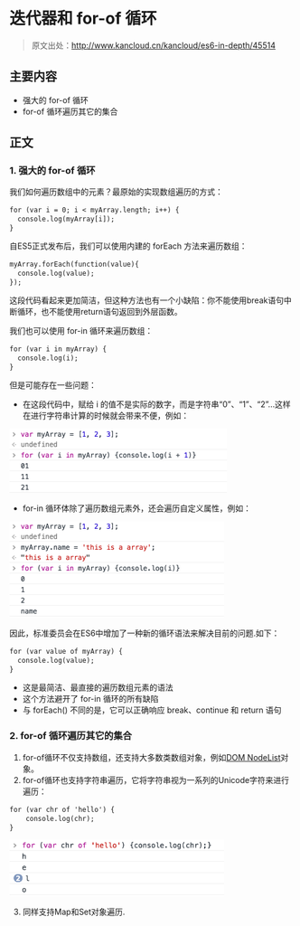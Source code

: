 
# 迭代器和 for-of 循环 #
> 原文出处：http://www.kancloud.cn/kancloud/es6-in-depth/45514

## 主要内容 ##
+ <a href="#for-of" style="text-decoration:none">强大的 for-of 循环</a>  
+ <a href="#others" style="text-decoration:none">for-of 循环遍历其它的集合</a>

## 正文 ##
### 1. 强大的 for-of 循环 <a name="for-of"/>

我们如何遍历数组中的元素？最原始的实现数组遍历的方式：  

	for (var i = 0; i < myArray.length; i++) {
	  console.log(myArray[i]);
	}

自ES5正式发布后，我们可以使用内建的 forEach 方法来遍历数组：  

	myArray.forEach(function(value){
	  console.log(value);
	});

这段代码看起来更加简洁，但这种方法也有一个小缺陷：你不能使用break语句中断循环，也不能使用return语句返回到外层函数。  

我们也可以使用 for-in 循环来遍历数组：  

	for (var i in myArray) {
	  console.log(i);
	}

但是可能存在一些问题：  
+ 在这段代码中，赋给 i 的值不是实际的数字，而是字符串“0”、“1”、“2”...这样在进行字符串计算的时候就会带来不便，例如：

<img src="images/example1.png" width = "385" height = "113" alt="example1"/>

+ for-in 循环体除了遍历数组元素外，还会遍历自定义属性，例如：

<img src="images/example2.png" width = "380" height = "170" alt="example2"/>

因此，标准委员会在ES6中增加了一种新的循环语法来解决目前的问题.如下：  

	for (var value of myArray) {
	  console.log(value);
	}

+ 这是最简洁、最直接的遍历数组元素的语法
+ 这个方法避开了 for-in 循环的所有缺陷
+ 与 forEach() 不同的是，它可以正确响应 break、continue 和 return 语句

### 2. for-of 循环遍历其它的集合<a name="others"/> ###
1) for-of循环不仅支持数组，还支持大多数类数组对象，例如[DOM NodeList](https://developer.mozilla.org/en-US/docs/Web/API/NodeList)对象。  
2) for-of循环也支持字符串遍历，它将字符串视为一系列的Unicode字符来进行遍历：  
```
for (var chr of 'hello') {
	console.log(chr);
}
```

<img src="images/example3.png" width = "380" height = "100" alt="example3"/>

3) 同样支持Map和Set对象遍历.  




